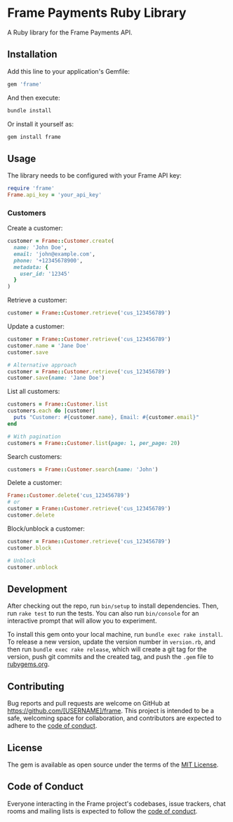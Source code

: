 # Frame Payments Ruby Library

A Ruby library for the Frame Payments API.

## Installation

Add this line to your application's Gemfile:

```ruby
gem 'frame'
```

And then execute:

```bash
bundle install
```

Or install it yourself as:

```bash
gem install frame
```

## Usage

The library needs to be configured with your Frame API key:

```ruby
require 'frame'
Frame.api_key = 'your_api_key'
```

### Customers

Create a customer:

```ruby
customer = Frame::Customer.create(
  name: 'John Doe',
  email: 'john@example.com',
  phone: '+12345678900',
  metadata: {
    user_id: '12345'
  }
)
```

Retrieve a customer:

```ruby
customer = Frame::Customer.retrieve('cus_123456789')
```

Update a customer:

```ruby
customer = Frame::Customer.retrieve('cus_123456789')
customer.name = 'Jane Doe'
customer.save

# Alternative approach
customer = Frame::Customer.retrieve('cus_123456789')
customer.save(name: 'Jane Doe')
```

List all customers:

```ruby
customers = Frame::Customer.list
customers.each do |customer|
  puts "Customer: #{customer.name}, Email: #{customer.email}"
end

# With pagination
customers = Frame::Customer.list(page: 1, per_page: 20)
```

Search customers:

```ruby
customers = Frame::Customer.search(name: 'John')
```

Delete a customer:

```ruby
Frame::Customer.delete('cus_123456789')
# or
customer = Frame::Customer.retrieve('cus_123456789')
customer.delete
```

Block/unblock a customer:

```ruby
customer = Frame::Customer.retrieve('cus_123456789')
customer.block

# Unblock
customer.unblock
```

## Development

After checking out the repo, run `bin/setup` to install dependencies. Then, run `rake test` to run the tests. You can also run `bin/console` for an interactive prompt that will allow you to experiment.

To install this gem onto your local machine, run `bundle exec rake install`. To release a new version, update the version number in `version.rb`, and then run `bundle exec rake release`, which will create a git tag for the version, push git commits and the created tag, and push the `.gem` file to [rubygems.org](https://rubygems.org).

## Contributing

Bug reports and pull requests are welcome on GitHub at https://github.com/[USERNAME]/frame. This project is intended to be a safe, welcoming space for collaboration, and contributors are expected to adhere to the [code of conduct](https://github.com/[USERNAME]/frame/blob/main/CODE_OF_CONDUCT.md).

## License

The gem is available as open source under the terms of the [MIT License](https://opensource.org/licenses/MIT).

## Code of Conduct

Everyone interacting in the Frame project's codebases, issue trackers, chat rooms and mailing lists is expected to follow the [code of conduct](https://github.com/[USERNAME]/frame/blob/main/CODE_OF_CONDUCT.md).

